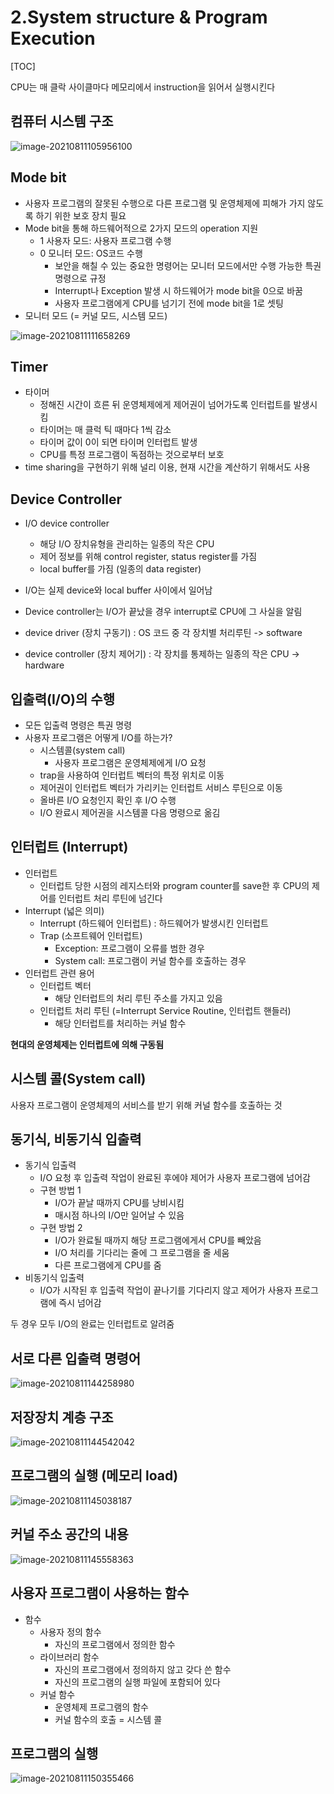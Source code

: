 # 2.System structure & Program Execution

[TOC]

CPU는 매 클락 사이클마다 메모리에서 instruction을 읽어서 실행시킨다

## 컴퓨터 시스템 구조

![image-20210811105956100](2.System_structure_Program_Execution.assets/image-20210811105956100.png)



## Mode bit

- 사용자 프로그램의 잘못된 수행으로 다른 프로그램 및 운영체제에 피해가 가지 않도록 하기 위한 보호 장치 필요
- Mode bit을 통해 하드웨어적으로 2가지 모드의 operation 지원
  - 1 사용자 모드: 사용자 프로그램 수행
  - 0 모니터 모드: OS코드 수행
    - 보안을 해칠 수 있는 중요한 명령어는 모니터 모드에서만 수행 가능한 특권명령으로 규정
    - Interrupt나 Exception 발생 시 하드웨어가 mode bit을 0으로 바꿈
    - 사용자 프로그램에게 CPU를 넘기기 전에 mode bit을 1로 셋팅
- 모니터 모드 (= 커널 모드, 시스템 모드)

![image-20210811111658269](2.System_structure_Program_Execution.assets/image-20210811111658269.png)



## Timer

- 타이머
  - 정해진 시간이 흐른 뒤 운영체제에게 제어권이 넘어가도록 인터럽트를 발생시킴
  - 타이머는 매 클럭 틱 때마다 1씩 감소
  - 타이머 값이 0이 되면 타이머 인터럽트 발생
  - CPU를 특정 프로그램이 독점하는 것으로부터 보호
- time sharing을 구현하기 위해 널리 이용, 현재 시간을 계산하기 위해서도 사용



## Device Controller

- I/O device controller
  - 해당 I/O 장치유형을 관리하는 일종의 작은 CPU
  - 제어 정보를 위해 control register, status register를 가짐
  - local buffer를 가짐 (일종의 data register)
- I/O는 실제 device와 local buffer 사이에서 일어남
- Device controller는 I/O가 끝났을 경우 interrupt로 CPU에 그 사실을 알림

- device driver (장치 구동기) : OS 코드 중 각 장치별 처리루틴 -> software
- device controller (장치 제어기) : 각 장치를 통제하는 일종의 작은 CPU -> hardware



## 입출력(I/O)의 수행

- 모든 입출력 명령은 특권 명령
- 사용자 프로그램은 어떻게 I/O를 하는가?
  - 시스템콜(system call)
    - 사용자 프로그램은 운영체제에게 I/O 요청
  - trap을 사용하여 인터럽트 벡터의 특정 위치로 이동
  - 제어권이 인터럽트 벡터가 가리키는 인터럽트 서비스 루틴으로 이동
  - 올바른 I/O 요청인지 확인 후 I/O 수행
  - I/O 완료시 제어권을 시스템콜 다음 명령으로 옮김



## 인터럽트 (Interrupt)

- 인터럽트
  - 인터럽트 당한 시점의 레지스터와 program counter를 save한 후 CPU의 제어를 인터럽트 처리 루틴에 넘긴다
- Interrupt (넓은 의미)
  - Interrupt (하드웨어 인터럽트) : 하드웨어가 발생시킨 인터럽트
  - Trap (소프트웨어 인터럽트)
    - Exception: 프로그램이 오류를 범한 경우
    - System call: 프로그램이 커널 함수를 호출하는 경우
- 인터럽트 관련 용어
  - 인터럽트 벡터
    - 해당 인터럽트의 처리 루틴 주소를 가지고 있음
  - 인터럽트 처리 루틴 (=Interrupt Service Routine, 인터럽트 핸들러)
    - 해당 인터럽트를 처리하는 커널 함수



__현대의 운영체제는 인터럽트에 의해 구동됨__



## 시스템 콜(System call)

사용자 프로그램이 운영체제의 서비스를 받기 위해 커널 함수를 호출하는 것



## 동기식, 비동기식 입출력

- 동기식 입출력
  - I/O 요청 후 입출력 작업이 완료된 후에야 제어가 사용자 프로그램에 넘어감
  - 구현 방법 1
    - I/O가 끝날 때까지 CPU를 낭비시킴
    - 매시점 하나의 I/O만 일어날 수 있음
  - 구현 방법 2
    - I/O가 완료될 때까지 해당 프로그램에게서 CPU를 빼았음
    - I/O 처리를 기다리는 줄에 그 프로그램을 줄 세움
    - 다른 프로그램에게 CPU를 줌
- 비동기식 입출력
  - I/O가 시작된 후 입출력 작업이 끝나기를 기다리지 않고 제어가 사용자 프로그램에 즉시 넘어감

두 경우 모두 I/O의 완료는 인터럽트로 알려줌



## 서로 다른 입출력 명령어

![image-20210811144258980](2.System_structure_Program_Execution.assets/image-20210811144258980.png)



## 저장장치 계층 구조

![image-20210811144542042](2.System_structure_Program_Execution.assets/image-20210811144542042.png)



## 프로그램의 실행 (메모리 load)

![image-20210811145038187](2.System_structure_Program_Execution.assets/image-20210811145038187.png)



## 커널 주소 공간의 내용

![image-20210811145558363](2.System_structure_Program_Execution.assets/image-20210811145558363.png)



## 사용자 프로그램이 사용하는 함수

- 함수
  - 사용자 정의 함수
    - 자신의 프로그램에서 정의한 함수
  - 라이브러리 함수
    - 자신의 프로그램에서 정의하지 않고 갖다 쓴 함수
    - 자신의 프로그램의 실행 파일에 포함되어 있다
  - 커널 함수
    - 운영체제 프로그램의 함수
    - 커널 함수의 호출 = 시스템 콜



## 프로그램의 실행

![image-20210811150355466](2.System_structure_Program_Execution.assets/image-20210811150355466.png)

